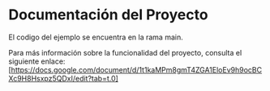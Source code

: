# Documentación del Proyecto

El codigo del ejemplo se encuentra en la rama main.

Para más información sobre la funcionalidad del proyecto, consulta el siguiente enlace:
[https://docs.google.com/document/d/1t1kaMPm8gmT4ZGA1EloEv9h9ocBCXc9H8Hsxpz5QDxI/edit?tab=t.0]
